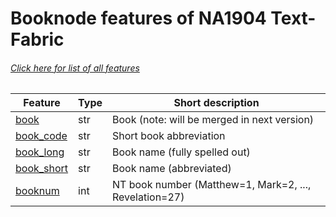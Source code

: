 # Booknode features of NA1904 Text-Fabric
###### [Click here for list of all features](home.md)

Feature | Type | Short description
--- | --- | ---
[book](book.md) | str | Book (note: will be merged in next version)
[book_code](book_code.md) | str | Short book abbreviation
[book_long](book_long.md) | str |  Book name (fully spelled out)
[book_short](book_short.md) | str | Book name (abbreviated)
[booknum](booknum.md) | int |  NT book number (Matthew=1, Mark=2, ..., Revelation=27)
